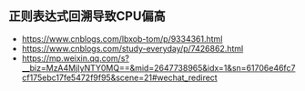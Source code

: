 
## 正则表达式回溯导致CPU偏高
- https://www.cnblogs.com/lbxob-tom/p/9334361.html
- https://www.cnblogs.com/study-everyday/p/7426862.html
- https://mp.weixin.qq.com/s?__biz=MzA4MjIyNTY0MQ==&mid=2647738965&idx=1&sn=61706e46fc7cf175ebc17fe5472f9f95&scene=21#wechat_redirect